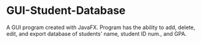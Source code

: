# GUI-Student-Database
A GUI program created with JavaFX. Program has the ability to add, delete, edit, and export database of students' name, student ID num., and GPA.
